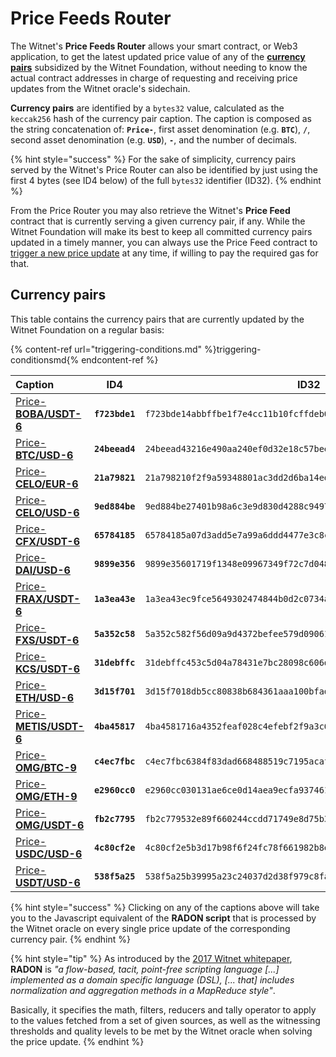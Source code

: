 # Price Feeds Router

The Witnet's **Price Feeds Router** allows your smart contract, or Web3 application, to get the latest updated price value of any of the [**currency pairs**](#currency-pairs) subsidized by the Witnet Foundation, without needing to know the actual contract addresses in charge of requesting and receiving price updates from the Witnet oracle's sidechain.

**Currency pairs** are identified by a `bytes32` value, calculated as the `keccak256` hash of the currency pair caption. The caption is composed as the string concatenation of: **`Price-`**, first asset denomination (e.g. **`BTC`**), **`/`**, second asset denomination (e.g. **`USD`**), **`-`**, and the number of decimals.

{% hint style="success" %}
For the sake of simplicity, currency pairs served by the Witnet's Price Router can also be identified by just using the first 4 bytes (see ID4 below) of the full `bytes32` identifier (ID32).
{% endhint %}

From the Price Router you may also retrieve the Witnet's **Price Feed** contract that is currently serving a given currency pair, if any. While the Witnet Foundation will make its best to keep all committed currency pairs updated in a timely manner, you can always use the Price Feed contract to [trigger a new price update](./using-witnet-data-feeds.md#forcing-an-update-on-a-witnet-maintained-curreny-pair) at any time, if willing to pay the required gas for that. 

## Currency pairs

This table contains the currency pairs that are currently updated by the Witnet Foundation on a regular basis:

{% content-ref url="triggering-conditions.md" %}triggering-conditionsmd{% endcontent-ref %}

| **Caption** | **ID4** | **ID32**
| :- | - | - 
| [Price-**BOBA/USDT-6**](https://github.com/witnet/witnet-price-feed-examples/blob/master/requests/BobaUsdtPrice.js) | **`f723bde1`** | `f723bde14abbffbe1f7e4cc11b10fcffdeb0873cadb864d13ca5fe5fa83255af`
| [Price-**BTC/USD-6**](https://github.com/witnet/witnet-price-feed-examples/blob/master/requests/BtcUsdPrice.js) | **`24beead4`** | `24beead43216e490aa240ef0d32e18c57beea168f06eabb94f5193868d500946`
| [Price-**CELO/EUR-6**](https://github.com/witnet/witnet-price-feed-examples/blob/master/requests/CeloEurPrice.js) | **`21a79821`** | `21a798210f2f9a59348801ac3dd2d6ba14edec757bd7bc1894181af90a7fd3a2`
| [Price-**CELO/USD-6**](https://github.com/witnet/witnet-price-feed-examples/blob/master/requests/CeloUsdPrice.js) | **`9ed884be`** | `9ed884be27401b98a6c3e9d830d4288c949712e57a58235927b1a00dcd487073`
| [Price-**CFX/USDT-6**](https://github.com/witnet/witnet-price-feed-examples/blob/master/requests/CfxUsdtPrice.js) | **`65784185`** | `65784185a07d3add5e7a99a6ddd4477e3c8caad717bac3ba3c3361d99a978c29`
| [Price-**DAI/USD-6**](https://github.com/witnet/witnet-price-feed-examples/blob/master/requests/DaiUsdPrice.js) | **`9899e356`** | `9899e35601719f1348e09967349f72c7d04800f17c14992d6dcf2f17fac713ea`
| [Price-**FRAX/USDT-6**](https://github.com/witnet/witnet-price-feed-examples/blob/master/requests/FraxUsdtPrice.js) | **`1a3ea43e`** | `1a3ea43ec9fce5649302474844b0d2c0734ad605b3adfaf3baaab3b7ad43b1a4`
| [Price-**FXS/USDT-6**](https://github.com/witnet/witnet-price-feed-examples/blob/master/requests/FxsUsdtPrice.js) | **`5a352c58`** | `5a352c582f56d09a9d4372befee579d09061510e65d795c20901d53fa95fb9f3`
| [Price-**KCS/USDT-6**](https://github.com/witnet/witnet-price-feed-examples/blob/master/requests/KcsUsdtPrice.js) | **`31debffc`** | `31debffc453c5d04a78431e7bc28098c606d2bbeea22f10a35809924a201a977`
| [Price-**ETH/USD-6**](https://github.com/witnet/witnet-price-feed-examples/blob/master/requests/EthUsdtPrice.js) | **`3d15f701`** | `3d15f7018db5cc80838b684361aaa100bfadf8a11e02d5c1c92e9c6af47626c8`
| [Price-**METIS/USDT-6**](https://github.com/witnet/witnet-price-feed-examples/blob/master/requests/MetisUsdtPrice.js) | **`4ba45817`** | `4ba4581716a4352feaf028c4efebf2f9a3c6a03dc1030c92b74ea9c319606d7e`
| [Price-**OMG/BTC-9**](https://github.com/witnet/witnet-price-feed-examples/blob/master/requests/OmgBtcPrice.js) | **`c4ec7fbc`** | `c4ec7fbc6384f83dad668488519c7195acafd67645ebcc7f76a84d77feaca2fb`
| [Price-**OMG/ETH-9**](https://github.com/witnet/witnet-price-feed-examples/blob/master/requests/OmgEthPrice.js) | **`e2960cc0`** | `e2960cc030131ae6ce0d14aea9ecfa937461aa22d2d55a36b44b27737a11bd75`
| [Price-**OMG/USDT-6**](https://github.com/witnet/witnet-price-feed-examples/blob/master/requests/OmgUsdtPrice.js) | **`fb2c7795`** | `fb2c779532e89f660244ccdd71749e8d75b3e53a8fc0d5531ef814f8b8300eef`
| [Price-**USDC/USD-6**](https://github.com/witnet/witnet-price-feed-examples/blob/master/requests/UsdcUsdPrice.js) | **`4c80cf2e`** | `4c80cf2e5b3d17b98f6f24fc78f661982b8ef656c3b75a038f7bfc6f93c1b20e`
| [Price-**USDT/USD-6**](https://github.com/witnet/witnet-price-feed-examples/blob/master/requests/UsdtUsdPrice.js) | **`538f5a25`** | `538f5a25b39995a23c24037d2d38f979c8fa7b00d001e897212d936e6f6556ef`

{% hint style="success" %}
Clicking on any of the captions above will take you to the Javascript equivalent of the **RADON script** that is processed by the Witnet oracle on every single price update of the corresponding currency pair.
{% endhint %}

{% hint style="tip" %}
As introduced by the [2017 Witnet whitepaper](https://witnet.io/witnet-whitepaper.pdf), **RADON** is *"a flow-based, tacit, point-free scripting language [...] implemented as a domain specific language (DSL), [... that] includes normalization and aggregation methods in a MapReduce style"*.

Basically, it specifies the math, filters, reducers and tally operator to apply to the values fetched from a set of given sources, as well as the witnessing thresholds and quality levels to be met by the Witnet oracle when solving the price update.
{% endhint %}
